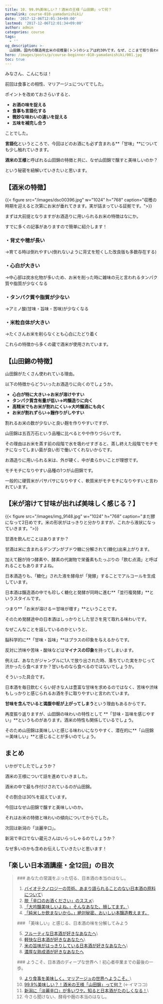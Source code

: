 ```yaml
---
title: 10. 99.9%美味しい？！酒米の王様「山田錦」って何？
permalink: course-010-yamadanishiki/
date: '2017-12-06T12:01:34+09:00'
lastmod: '2017-12-06T12:01:34+09:00'
author: admin
categories: course
tags:
  - ''
og_description: >-
  山田錦。国内の醸造用玄米の収穫量(トン)のシェアは約30%です。なぜ、ここまで取り扱われることが多いのか。それは杜氏を含む造り手の都合の良い性質に仕上がっているからです。この記事は、良いところを挙げるだけではなく、それがなぜ良いのかとりあげ、脳科学的な視点からも解説を加えたものです。日本酒はワインの単発酵とはちがい、「並行複発酵」です。これは糖化と発酵が同時に進んでいるということです。その特性も折り込みながら、酒米の王様の良いところをご紹介していきたいと思います。
hero: /images/posts/p/course-beginner-010-yamadanishiki/001.jpg
toc: true
---
```

みなさん、こんにちは！

前回は食事との相性、マリアージュについてでした。

ポイントを改めておさらいすると、

* **お酒の味を捉える**
* **食事も言語化する**
* **微妙な味わいの違いを捉える**
* **五味を補完し合う**

ことでした。

**言語化**というところで、今回はどのお酒にも必ず含まれる**「甘味」**についても少し触れていきます。

**酒米の王様**と呼ばれる山田錦の特徴と共に、なぜ山田錦で醸すと美味しいのか？

という秘密を紐解いていきたいと思います。

## 【酒米の特徴】

{{< figure src="/images/dsc00396.jpg" w="1024" h="768" caption="収穫の時期を迎えると次第にお米が垂れてきます。実が詰まっている証拠です。">}}

まずは大前提となりますがお酒造りに用いられるお米の特徴はなにか。

すでに多くの記事がありますので簡単に紹介します！

### ・背丈や穂が長い

→育てる時は倒れやすい(倒れないように背丈を短くした改良版も多数存在する)

### ・心白が大きい

→中心部は炭水化物が多いため、お米を削った時に雑味の元と言われるタンパク質や脂質が少なくなる

### ・タンパク質や脂質が少ない

→アミノ酸(甘味・旨味・苦味)が少なくなる

### ・米粒自体が大きい

→たくさんお米を削らなくとも心白にたどり着く

これらの特徴から多くの蔵で酒米が使用されています。

## 【山田錦の特徴】

山田錦がたくさん使われている理由。

以下の特徴からどういったお酒造りに向くのでしょうか。

* **心白が特に大きい→お米が溶けやすい**
* **タンパク質含有量が低い→吟醸造りに向く**
* **高精米でもお米が割れにくい→大吟醸酒にも向く**
* **お米が割れずらい→麹作りがしやすい**

割れるお米の数が少ないと良い麹を作りやすいですが、

山田錦は五百万石という品種に比べるとやや作りづらいです。

その理由はお米を蒸す前の段階で水を吸わせすぎると、蒸し終えた段階でモチモチになってしまい菌が良い形で働いてくれないからです。

お酒造りに用いられる米は、外が硬く、中が柔らかいことが理想です。

モチモチになりやすい品種の1つが山田錦です。

一般的に硬質米がパサパサになりやすく、軟質米がモチモチになりやすいと言われています。

## 【米が溶けて甘味が出れば美味しく感じる？】

{{< figure src="/images/img_9148.jpg" w="1024" h="768" caption="まだ醪になって2日めです。米の形状がはっきりと分かりますが、これから液状になっていきます。">}}

甘酒を飲んだことはありますか？

甘酒は米に含まれるデンプンがブドウ糖に分解されて(糖化)出来上がります。

加えて麹が持つ酵素や、酵素の代謝物で栄養素もたっぷりの「飲む点滴」と呼ばれることもありますよね。

日本酒造りも、「糖化」された液を酵母が「発酵」することでアルコールを生成しています。

日本酒は醸造酒の中でも珍しく糖化と発酵が同時に進む**「並行複発酵」**というスタイルです。

つまり**「お米が溶ける＝甘味が増す」**ということです。

そのため発酵途中の日本酒はしっかりとした甘さを見て取れる味わいです。

なぜこんなことを話しているのかというと、

脳科学的に**「甘味・旨味」**はプラスの印象を与えるからです。

反対に渋味や苦味・酸味などは**マイナスの印象**を持ってしまいます。

例えば、あなたがジャングルに1人で放り出された時、落ちていた実をかじって渋かったら食べますか？甘いものなら食べるのではないでしょうか。

そういった具合です。

日本酒を毎日飲むくらい好きな人は豊富な甘味を求めるのではなく、苦味や渋味もしっかりと感じられるお酒を手に取りやすいと言われています。

**甘味を含んでいると満腹中枢が上がってしまう**という理由もあるからです。

再度振り返りますが、山田錦の味わいの特性として **「甘味・旨味を感じやすい」**というものがあります。酒米の特性も関係しているでしょう。

そのため山田錦は美味しいと感じる味わいになりやすく、潜在的に**「山田錦＝美味しい」**と感じることが多いのでしょう。

## まとめ

いかがでしたでしょうか？

酒米の王様について話を進めていきました。

酒米の中で最も作付けされているのが山田錦。

その割合は30%を超えています。

今回はなぜ山田錦で醸すと美味しいのか。

それはお米の特徴と味わいの傾向についてからでした。

次回は新潟の「淡麗辛口」。

新潟で辛口でない蔵元さんはいらっしゃるのでしょうか？

なぜ多いのかも含めお伝えしていきたいと思います！  

## 「楽しい日本酒講座・全12回」の目次
><p><p/>
>### あなたの常識をぶった切る、日本酒の本当のはなし。
>
> 1. [バイオテクノロジーの芸術、あまり語られることのない日本酒の原料について](/p/course-beginner-001-do-you-know-what-its-made-of/)\
> 2. [脱「辛口のお酒ください」のススメ](/p/course-beginner-002-stop-asking-dry-type-of-sake/)\
> 3. [「大吟醸美味しいよね。」そんなあなた、損してます。](/p/course-003-the-myth-of-the-highest-grade-sake/)\
> 4. [「純米しか飲まないから。」絶対秘密、おいしい本醸造教えます。](/p/course-004-a-letter-for-junmai-lovers/)  
><p><p/>
>### 「美味しい」と感じる、日本酒の味を分解してみよう
>
> 5. [フルーティな日本酒が好きなあなたへ](/p/course-005-fruity-sake/)\
> 6. [軽快な日本酒が好きなあなたへ](/p/course-006-smooth-sake/)\
> 7. [米の旨味がはっきりしている日本酒が好きなあなたへ](/p/course-007-umami-sake/)\
> 8. [濃厚な熟成酒が好きなあなたへ](/p/course-008-aged-sake/)  
><p><p/>
>### ようこそ、日本酒のディープな世界へ！初心者卒業までの最後の一歩。
>
> 9. [より食事を美味しく。マリアージュの世界へようこそ。](/p/course-009-sake-marriage/)\
> 10. [99.9%美味しい？！酒米の王様「山田錦」って何？](/p/course-010-yamadanishiki/)  (←イマココ) 
> 11. [新潟に「淡麗辛口」が多いワケ。知ると日本酒がたのしくなる！](/p/course-011-nigata-dry-sake/)\
> 12. 今さら聞けない、酵母や麹の本当のはなし。
